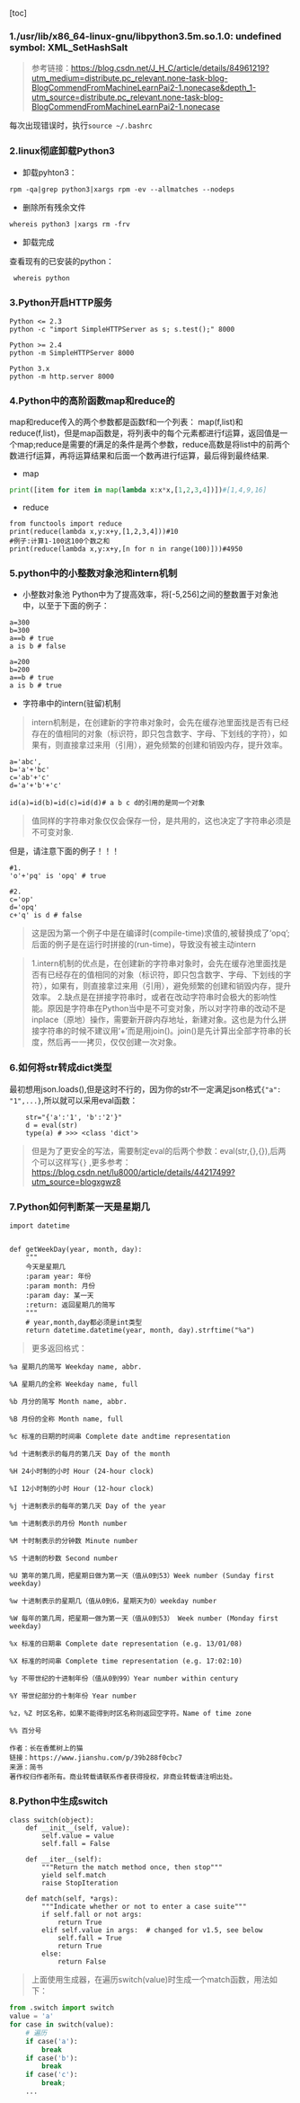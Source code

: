 [toc]
### 1./usr/lib/x86_64-linux-gnu/libpython3.5m.so.1.0: undefined symbol: XML_SetHashSalt
> 参考链接：https://blog.csdn.net/J_H_C/article/details/84961219?utm_medium=distribute.pc_relevant.none-task-blog-BlogCommendFromMachineLearnPai2-1.nonecase&depth_1-utm_source=distribute.pc_relevant.none-task-blog-BlogCommendFromMachineLearnPai2-1.nonecase 

每次出现错误时，执行`source ~/.bashrc`

### 2.linux彻底卸载Python3

- 卸载pyhton3：  

 ```rpm -qa|grep python3|xargs rpm -ev --allmatches --nodeps```

- 删除所有残余文件  

 `whereis python3 |xargs rm -frv`

- 卸载完成

查看现有的已安装的python：  

` whereis python`

### 3.Python开启HTTP服务
```
Python <= 2.3
python -c "import SimpleHTTPServer as s; s.test();" 8000

Python >= 2.4
python -m SimpleHTTPServer 8000

Python 3.x
python -m http.server 8000
```
### 4.Python中的高阶函数map和reduce的
map和reduce传入的两个参数都是函数f和一个列表：
map(f,list)和reduce(f,list)，但是map函数是，将列表中的每个元素都进行f运算，返回值是一个map;reduce是需要的f满足的条件是两个参数，reduce高数是将list中的前两个数进行f运算，再将运算结果和后面一个数再进行f运算，最后得到最终结果.
- map 
```python
print([item for item in map(lambda x:x*x,[1,2,3,4])])#[1,4,9,16]
```
- reduce
```
from functools import reduce
print(reduce(lambda x,y:x+y,[1,2,3,4]))#10
#例子:计算1-100这100个数之和
print(reduce(lambda x,y:x+y,[n for n in range(100)]))#4950
```

### 5.python中的小整数对象池和intern机制
- 小整数对象池
Python中为了提高效率，将[-5,256]之间的整数置于对象池中，以至于下面的例子：
```
a=300
b=300
a==b # true
a is b # false

a=200
b=200
a==b # true
a is b # true
```
- 字符串中的intern(驻留)机制


> intern机制是，在创建新的字符串对象时，会先在缓存池里面找是否有已经存在的值相同的对象（标识符，即只包含数字、字母、下划线的字符），如果有，则直接拿过来用（引用），避免频繁的创建和销毁内存，提升效率。

```
a='abc',
b='a'+'bc'
c='ab'+'c'
d='a'+'b'+'c'

id(a)=id(b)=id(c)=id(d)# a b c d的引用的是同一个对象
```

> 值同样的字符串对象仅仅会保存一份，是共用的，这也决定了字符串必须是不可变对象. 

但是，请注意下面的例子！！！
```
#1.
'o'+'pq' is 'opq' # true

#2.
c='op'
d='opq'
c+'q' is d # false
```
> 这是因为第一个例子中是在编译时(compile-time)求值的,被替换成了‘opq’;后面的例子是在运行时拼接的(run-time)，导致没有被主动intern

> 1.intern机制的优点是，在创建新的字符串对象时，会先在缓存池里面找是否有已经存在的值相同的对象（标识符，即只包含数字、字母、下划线的字符），如果有，则直接拿过来用（引用），避免频繁的创建和销毁内存，提升效率。
> 2.缺点是在拼接字符串时，或者在改动字符串时会极大的影响性能。原因是字符串在Python当中是不可变对象，所以对字符串的改动不是inplace（原地）操作，需要新开辟内存地址，新建对象。这也是为什么拼接字符串的时候不建议用‘+’而是用join()。join()是先计算出全部字符串的长度，然后再一一拷贝，仅仅创建一次对象。
### 6.如何将str转成dict类型
最初想用json.loads(),但是这时不行的，因为你的str不一定满足json格式`{"a": "1",...}`,所以就可以采用eval函数：
```
    str="{'a':'1', 'b':'2'}"
    d = eval(str)
    type(a) # >>> <class 'dict'>
```
> 但是为了更安全的写法，需要制定eval的后两个参数：eval(str,{},{}),后两个可以这样写`{}`
> ,更多参考：https://blog.csdn.net/lu8000/article/details/44217499?utm_source=blogxgwz8

### 7.Python如何判断某一天是星期几
```
import datetime


def getWeekDay(year, month, day):
    """
    今天是星期几
    :param year: 年份
    :param month: 月份
    :param day: 某一天
    :return: 返回星期几的简写
    """
    # year,month,day都必须是int类型
    return datetime.datetime(year, month, day).strftime("%a")

```
> 更多返回格式：
```
%a 星期几的简写 Weekday name, abbr.

%A 星期几的全称 Weekday name, full

%b 月分的简写 Month name, abbr.

%B 月份的全称 Month name, full

%c 标准的日期的时间串 Complete date andtime representation

%d 十进制表示的每月的第几天 Day of the month

%H 24小时制的小时 Hour (24-hour clock)

%I 12小时制的小时 Hour (12-hour clock)

%j 十进制表示的每年的第几天 Day of the year

%m 十进制表示的月份 Month number

%M 十时制表示的分钟数 Minute number

%S 十进制的秒数 Second number

%U 第年的第几周，把星期日做为第一天（值从0到53）Week number (Sunday first weekday)

%w 十进制表示的星期几（值从0到6，星期天为0）weekday number

%W 每年的第几周，把星期一做为第一天（值从0到53） Week number (Monday first weekday)

%x 标准的日期串 Complete date representation (e.g. 13/01/08)

%X 标准的时间串 Complete time representation (e.g. 17:02:10)

%y 不带世纪的十进制年份（值从0到99）Year number within century

%Y 带世纪部分的十制年份 Year number

%z，%Z 时区名称，如果不能得到时区名称则返回空字符。Name of time zone

%% 百分号

作者：长在香蕉树上的猫
链接：https://www.jianshu.com/p/39b288f0cbc7
来源：简书
著作权归作者所有。商业转载请联系作者获得授权，非商业转载请注明出处。
```
### 8.Python中生成switch  

```
class switch(object):
    def __init__(self, value):
        self.value = value
        self.fall = False

    def __iter__(self):
        """Return the match method once, then stop"""
        yield self.match
        raise StopIteration

    def match(self, *args):
        """Indicate whether or not to enter a case suite"""
        if self.fall or not args:
            return True
        elif self.value in args:  # changed for v1.5, see below
            self.fall = True
            return True
        else:
            return False

```


> 上面使用生成器，在遍历switch(value)时生成一个match函数，用法如下：


```python
from .switch import switch
value = 'a'
for case in switch(value):
    # 遍历
    if case('a'):
        break
    if case('b'):
        break
    if case('c'):
        break;
    ...  
    
```